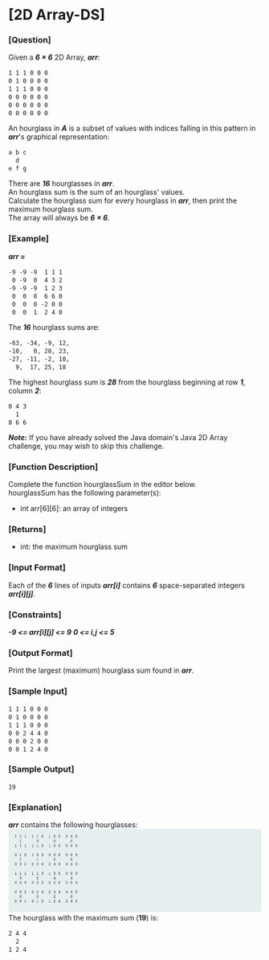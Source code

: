 # [2D Array-DS]

### [Question]
Given a ***6 × 6*** 2D Array, ***arr***:
~~~
1 1 1 0 0 0
0 1 0 0 0 0  
1 1 1 0 0 0
0 0 0 0 0 0
0 0 0 0 0 0
0 0 0 0 0 0
~~~
An hourglass in ***A*** is a subset of values with indices falling in this pattern in ***arr***'s graphical representation:
~~~
a b c
  d
e f g
~~~
There are ***16*** hourglasses in ***arr***.  
An hourglass sum is the sum of an hourglass' values.  
Calculate the hourglass sum for every hourglass in ***arr***, then print the maximum hourglass sum.  
The array will always be ***6 × 6***.

### [Example]
***arr =***
~~~
-9 -9 -9  1 1 1 
 0 -9  0  4 3 2
-9 -9 -9  1 2 3
 0  0  8  6 6 0
 0  0  0 -2 0 0
 0  0  1  2 4 0
~~~
The ***16*** hourglass sums are:
~~~
-63, -34, -9, 12, 
-10,   0, 28, 23, 
-27, -11, -2, 10, 
  9,  17, 25, 18
~~~
The highest hourglass sum is ***28*** from the hourglass beginning at row ***1***, column ***2***:
~~~
0 4 3
  1
8 6 6
~~~
***Note:*** If you have already solved the Java domain's Java 2D Array challenge, you may wish to skip this challenge.
### [Function Description]
Complete the function hourglassSum in the editor below.  
hourglassSum has the following parameter(s):
* int arr[6][6]: an array of integers

### [Returns]
* int: the maximum hourglass sum

### [Input Format]
Each of the ***6*** lines of inputs ***arr[i]*** contains ***6*** space-separated integers ***arr[i][j]***.

### [Constraints]
***-9 <= arr[i][j] <= 9***
***0 <= i,j <= 5***

### [Output Format]
Print the largest (maximum) hourglass sum found in ***arr***.

### [Sample Input]
~~~
1 1 1 0 0 0
0 1 0 0 0 0
1 1 1 0 0 0
0 0 2 4 4 0
0 0 0 2 0 0
0 0 1 2 4 0
~~~

### [Sample Output]
~~~
19
~~~

### [Explanation]
***arr*** contains the following hourglasses:  
![설명](https://github.com/jaenyeong/Study_HackerRank/blob/main/src/main/resources/images/twoDimensionalArrayDS/explanation01.png)  
The hourglass with the maximum sum (**19**) is:
~~~
2 4 4
  2
1 2 4
~~~

